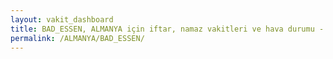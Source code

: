 ```yaml
---
layout: vakit_dashboard
title: BAD_ESSEN, ALMANYA için iftar, namaz vakitleri ve hava durumu - ilçe/eyalet seç
permalink: /ALMANYA/BAD_ESSEN/
---
```


<script type="text/javascript">
  var GLOBAL_COUNTRY = 'ALMANYA';
  var GLOBAL_CITY = 'BAD_ESSEN';
  var GLOBAL_STATE = '';
  var lat = 72;
  var lon = 21;
</script>
